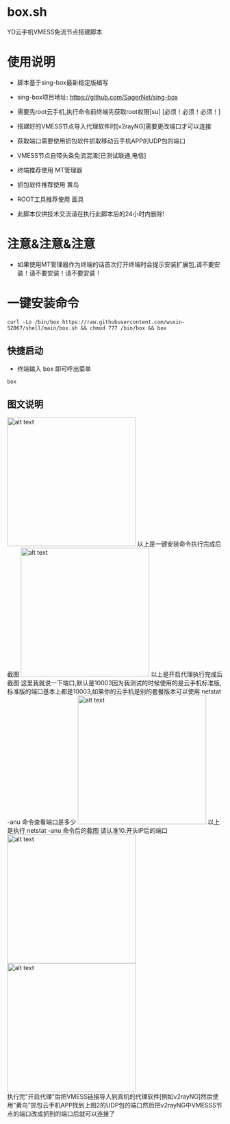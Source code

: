 # box.sh

YD云手机VMESS免流节点搭建脚本

# 使用说明

- 脚本基于sing-box最新稳定版编写
- sing-box项目地址: https://github.com/SagerNet/sing-box
- 需要先root云手机,执行命令前终端先获取root权限[su] [必须！必须！必须！]
- 搭建好的VMESS节点导入代理软件时[v2rayNG]需要更改端口才可以连接
- 获取端口需要使用抓包软件抓取移动云手机APP的UDP包的端口
- VMESS节点自带头条免流混淆[已测试联通,电信]
- 终端推荐使用 MT管理器
- 抓包软件推荐使用 黄鸟
- ROOT工具推荐使用 面具

- 此脚本仅供技术交流请在执行此脚本后的24小时内删除!

 # 注意&注意&注意
 - 如果使用MT管理器作为终端的话首次打开终端时会提示安装扩展包,请不要安装！请不要安装！请不要安装！

# 一键安装命令

```
curl -Lo /bin/box https://raw.githubusercontent.com/wuxin-52067/shell/main/box.sh && chmod 777 /bin/box && box
```

## 快捷启动
- 终端输入 box 即可呼出菜单
```
box
```

## 图文说明
<img src="https://icdn.binmt.cc/2406/667372b94966a.png" alt="alt text" title="title" width="300"/>
以上是一键安装命令执行完成后截图
<img src="https://icdn.binmt.cc/2406/667377cb1a932.png" alt="alt text" title="title" width="300"/>
以上是开启代理执行完成后截图
这里我就说一下端口,默认是10003因为我测试的时候使用的是云手机标准版,标准版的端口基本上都是10003,如果你的云手机是别的套餐版本可以使用 netstat -anu 命令查看端口是多少
<img src="https://icdn.binmt.cc/2406/66737a8c10161.png" alt="alt text" title="title" width="300"/>
以上是执行 netstat -anu 命令后的截图 请认准10.开头IP后的端口
<div>
    <img src="https://icdn.binmt.cc/2406/66737d57bcce7.png" alt="alt text" title="title" width="300" style="display:inline"/>
    <img src="https://icdn.binmt.cc/2406/66737e0d3c41d.png" alt="alt text" title="title" width="300" style="display:inline"/>
</div>
执行完"开启代理"后把VMESS链接导入到真机的代理软件[例如v2rayNG]然后使用"黄鸟"抓包云手机APP找到上图2的UDP包的端口然后把v2rayNG中VMESSS节点的端口改成抓到的端口后就可以连接了


